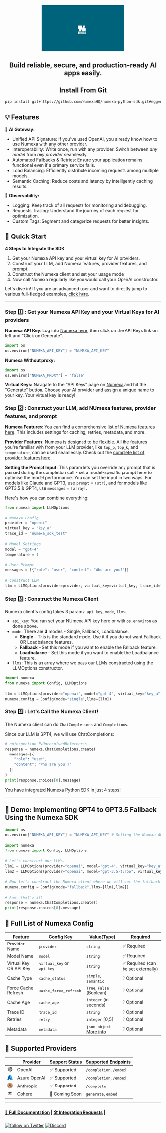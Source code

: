 
<div align="center">
<img src="docs/images/auth.png" height=150><br />

## Build reliable, secure, and production-ready AI apps easily.

## Install From Git
```bash
pip install git+https://github.com/NumexaHQ/numexa-python-sdk.git#egg=numexa
```
</div>

## **💡 Features**

**🚪 AI Gateway:**
*  Unified API Signature: If you've used OpenAI, you already know how to use Numexa with any other provider.
*  Interoperability: Write once, run with any provider. Switch between _any model_ from _any provider_ seamlessly. 
*  Automated Fallbacks & Retries: Ensure your application remains functional even if a primary service fails.
*  Load Balancing: Efficiently distribute incoming requests among multiple models.
*  Semantic Caching: Reduce costs and latency by intelligently caching results.

**🔬 Observability:**
*  Logging: Keep track of all requests for monitoring and debugging.
*  Requests Tracing: Understand the journey of each request for optimization.
*  Custom Tags: Segment and categorize requests for better insights.


## **🚀 Quick Start**

**4️ Steps to Integrate the SDK**
1. Get your Numexa API key and your virtual key for AI providers.
2. Construct your LLM, add Numexa features, provider features, and prompt.
3. Construct the Numexa client and set your usage mode.
4. Now call Numexa regularly like you would call your OpenAI constructor.

Let's dive in! If you are an advanced user and want to directly jump to various full-fledged examples, [click here](https://github.com/numexa-python-sdk/tree/main/examples).

---

### **Step 1️⃣ : Get your Numexa API Key and your Virtual Keys for AI providers**

**Numexa API Key:** Log into [Numexa here](https://app.numexa.io/), then click on the API Keys link on left and "Click on Generate".
```python
import os
os.environ["NUMEXA_API_KEY"] = "NUMEXA_API_KEY"
```
**Numexa Without proxy:**
```python
import os
os.environ["NUMEXA_PROXY"] = "false"
```
**Virtual Keys:** Navigate to the "API Keys" page on [Numexa](https://app.numexa.io/admin/keys) and hit the "Generate" button. Choose your AI provider and assign a unique name to your key. Your virtual key is ready!

### **Step 2️⃣ : Construct your LLM, add NUmexa features, provider features, and prompt**

**Numexa Features**:
You can find a comprehensive [list of Numexa features here](#📔-list-of-numexa-features). This includes settings for caching, retries, metadata, and more.

**Provider Features**:
Numexa is designed to be flexible. All the features you're familiar with from your LLM provider, like `top_p`, `top_k`, and `temperature`, can be used seamlessly. Check out the [complete list of provider features here](https://github.com/numexa-python-sdk/blob/af0814ebf4f1961b5dfed438918fe68b26ef5f1e/numexa/api_resources/utils.py#L137).

**Setting the Prompt Input**:
This param lets you override any prompt that is passed during the completion call - set a model-specific prompt here to optimise the model performance. You can set the input in two ways. For models like Claude and GPT3, use `prompt` = `(str)`, and for models like GPT3.5 & GPT4, use `messages` = `[array]`.

Here's how you can combine everything:

```python
from numexa import LLMOptions

# Numexa Config
provider = "openai"
virtual_key = "key_a"
trace_id = "numexa_sdk_test"

# Model Settings
model = "gpt-4"
temperature = 1

# User Prompt
messages = [{"role": "user", "content": "Who are you?"}]

# Construct LLM
llm = LLMOptions(provider=provider, virtual_key=virtual_key, trace_id=trace_id, model=model, temperature=temperature)
```

### **Step 3️⃣ : Construct the Numexa Client**

Numexa client's config takes 3 params: `api_key`, `mode`, `llms`.

* `api_key`: You can set your NUmexa API key here or with `os.ennviron` as done above.
* `mode`: There are **3** modes - Single, Fallback, Loadbalance.
  * **Single** - This is the standard mode. Use it if you do not want Fallback OR Loadbalance features.
  * **Fallback** - Set this mode if you want to enable the Fallback feature.
  * **Loadbalance** - Set this mode if you want to enable the Loadbalance feature. 
* `llms`: This is an array where we pass our LLMs constructed using the LLMOptions constructor.

```py
import numexa
from numexa import Config, LLMOptions

llm = LLMOptions(provider="openai", model="gpt-4", virtual_key="key_a"),
numexa.config = Config(mode="single",llms=[llm])

```

### **Step 4️⃣ : Let's Call the Numexa Client!**

The Numexa client can do `ChatCompletions` and `Completions`.

Since our LLM is GPT4, we will use ChatCompletions:

```py
# noinspection PyUnresolvedReferences
response = numexa.ChatCompletions.create(
  messages=[{
    "role": "user",
    "content": "Who are you ?"
  }]
)
print(response.choices[0].message)
```

You have integrated Numexa Python SDK in just 4 steps!

---

## **🔁 Demo: Implementing GPT4 to GPT3.5 Fallback Using the Numexa SDK**

```py
import os
os.environ["NUMEXA_API_KEY"] = "NUMEXA_API_KEY" # Setting the Numexa API Key

import numexa
from numexa import Config, LLMOptions

# Let's construct our LLMs.
llm1 = LLMOptions(provider="openai", model="gpt-4", virtual_key="key_a"),
llm2 = LLMOptions(provider="openai", model="gpt-3.5-turbo", virtual_key="key_a")

# Now let's construct the Numexa client where we will set the fallback logic
numexa.config = Config(mode="fallback",llms=[llm1,llm2])

# And, that's it!
response = numexa.ChatCompletions.create()
print(response.choices[0].message)
```

## **📔 Full List of Numexa Config**

| Feature             | Config Key              | Value(Type)                                      | Required    |
|---------------------|-------------------------|--------------------------------------------------|-------------|
| Provider Name       | `provider`        | `string`                                         | ✅ Required  |
| Model Name        | `model`        | `string`                                         | ✅ Required |
| Virtual Key OR API Key        | `virtual_key` or `api_key`        | `string`                                         | ✅ Required (can be set externally) |
| Cache Type          | `cache_status`          | `simple`, `semantic`                             | ❔ Optional |
| Force Cache Refresh | `cache_force_refresh`   | `True`, `False` (Boolean)                                 | ❔ Optional |
| Cache Age           | `cache_age`             | `integer` (in seconds)                           | ❔ Optional |
| Trace ID            | `trace_id`              | `string`                                         | ❔ Optional |
| Retries         | `retry`           | `integer` [0,5]                                  | ❔ Optional |
| Metadata            | `metadata`              | `json object` [More info](https://docs.numexa.io/)          | ❔ Optional |

## **🤝 Supported Providers**

|| Provider  | Support Status  | Supported Endpoints |
|---|---|---|---|
| <img src="docs/images/openai.png" width=18 />| OpenAI | ✅ Supported  | `/completion`, `/embed` |
| <img src="docs/images/azure.png" width=18>| Azure OpenAI | ✅ Supported  | `/completion`, `/embed` |
| <img src="docs/images/anthropic.png" width=18>| Anthropic  | ✅ Supported  | `/complete` |
| <img src="docs/images/cohere.png" width=18>| Cohere  | 🚧 Coming Soon  | `generate`, `embed` |


---

#### [📝 Full Documentation](https://docs.numexa.io/) | [🛠️ Integration Requests](https://github.com/numexa-python-sdk/issues) | 

<a href="#"><img src="" alt="follow on Twitter"></a>
<a href="https://discord.gg/mVBMKVCv" target="_blank"><img src="https://img.shields.io/discord/1143926407882350794?logo=discord" alt="Discord"></a>
